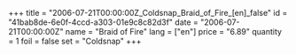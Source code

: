+++
title = "2006-07-21T00:00:00Z_Coldsnap_Braid_of_Fire_[en]_false"
id = "41bab8de-6e0f-4ccd-a303-01e9c8c82d3f"
date = "2006-07-21T00:00:00Z"
name = "Braid of Fire"
lang = ["en"]
price = "6.89"
quantity = 1
foil = false
set = "Coldsnap"
+++
